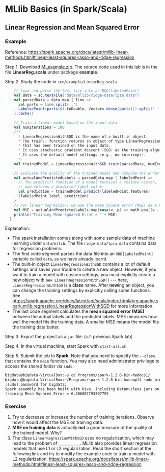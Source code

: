 # MLlib Basics (in Spark/Scala)

## Linear Regression and Mean Squared Error

### Example

Reference: https://spark.apache.org/docs/latest/mllib-linear-methods.html#linear-least-squares-lasso-and-ridge-regression

Step 1. Download [MLexample.zip](../5-MLlib/MLexample.zip). The source code used in this lab is in the file **LinearReg.scala** under package **example**.

Step 2. Study the code in `src/example/LinearReg.scala`

```scala
    // Load and parse the text file into an RDD[LabeledPoint]
	val data = sc.textFile("data/mllib/ridge-data/lpsa.data")
	val parsedData = data.map { line =>
	  val parts = line.split(',')
	  LabeledPoint(parts(0).toDouble, Vectors.dense(parts(1).split(' ').map(_.toDouble)))
	}.cache()
	
	// Train a linear model based on the input data
	val numIterations = 100
	/** 
	  * LinearRegressionWithSGD is the name of a built-in object.
	  * The train() function returns an object of type LinearRegressionModel
	  * that has been trained on the input data.
	  * It uses stochastic gradient descent (SGD) as the training algorithm.
	  * It uses the default model settings (e.g., no intercept).
	  */
	val trainedModel = LinearRegressionWithSGD.train(parsedData, numIterations)
	
	// Evaluate the quality of the trained model and compute the error
	val actualAndPredictedLabels = parsedData.map { labeledPoint =>
	  // The predict() function of a model receives a feature vector,
	  // and returns a predicted label value.
	  val prediction = trainedModel.predict(labeledPoint.features)
	  (labeledPoint.label, prediction)
	}
	// For linear regression, we use the mean square error (MSE) as a metric.
	val MSE = actualAndPredictedLabels.map{case(v, p) => math.pow((v - p), 2)}.mean()
	println("Training Mean Squared Error = " + MSE)
  }
  ```
  Explanation:
  + The spark installation comes along with some sample data of machine learning under `data/mllib`. The file `ridge-data/lpsa.data` contains data for regression problems.
  + The first code segment parses the data file into an `RDD[LabeledPoint]` variable called `data`, as we have already learnt.
  + The built-in object `LinearRegressionWithSGD` contains a lot of default settings and saves your trouble to create a new object. However, if you want to train a model with custom settings, you must explictly create a new object with `new LinearRegressionWithSGD()` --- here, `LinearRegressionWithSGD` is a **class** name.  After **new**ing an object, you can change the training settings by explicitly calling some functions. See https://spark.apache.org/docs/latest/api/scala/index.html#org.apache.spark.mllib.regression.LinearRegressionWithSGD for more information.
  + The last code segment calculates the **mean squared error (MSE)** between the actual labels and the predicted labels. MSE measures how well the model fits the training data. A smaller MSE means the model fits the training data better.
 
Step 3. Export the project as a `jar` file. (c.f. previous Spark lab)

Step 4. In the virtual machine, start Spark with `start-all.sh`

Step 5. Submit the job to **Spark**. Note that you need to specify the `--class` that contains the `main` function. You may also need administrator privilege to access the shared folder via `sudo`.

```bash
bigdata@bigdata-VirtualBox:~$ cd Programs/spark-1.2.0-bin-hadoop1/
bigdata@bigdata-VirtualBox:~/Programs/spark-1.2.0-bin-hadoop1$ sudo bin/spark-submit --class "example.LinearReg" --master spark://localhost:7077 /path/to/MLexample.jar
[sudo] password for bigdata: 
Spark assembly has been built with Hive, including Datanucleus jars on classpath
training Mean Squared Error = 6.206807793307759
```

### Exercise
1. Try to decrease or increase the number of training iterations. Observe how it would affect the MSE on training data.
2. **MSE on training data** is actually **not** a good measure of the quality of the trained model. Why?
3. The class `LinearRegressionWithSGD` uses no regularization, which may lead to the problem of \_\_\_\_\_\_\_\_\_\_\_. 
MLlib also provides linear regression models that use L1 or L2 regularization. Read the short section at the following link and try to modify the example code to train a model with L2 regularization.
https://spark.apache.org/docs/latest/mllib-linear-methods.html#linear-least-squares-lasso-and-ridge-regression